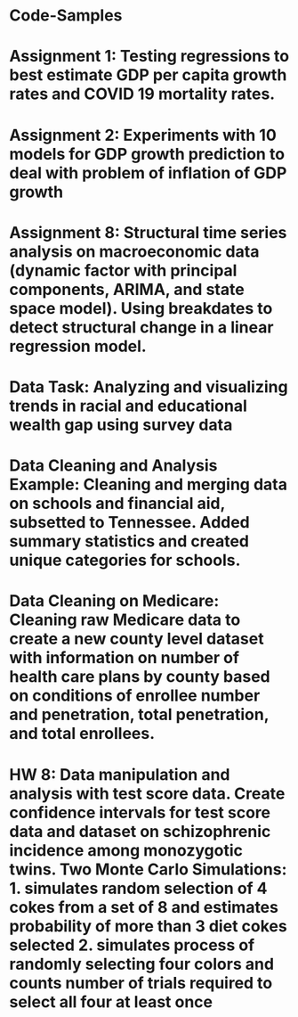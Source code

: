 # Code-Samples

# Assignment 1: Testing regressions to best estimate GDP per capita growth rates and COVID 19 mortality rates. 

# Assignment 2: Experiments with 10 models for GDP growth prediction to deal with problem of inflation of GDP growth

# Assignment 8: Structural time series analysis on macroeconomic data (dynamic factor with principal components, ARIMA, and state space model). Using breakdates to detect structural change in a linear regression model. 

#  Data Task: Analyzing and visualizing trends in racial and educational wealth gap using survey data 

# Data Cleaning and Analysis Example: Cleaning and merging data on schools and financial aid, subsetted to Tennessee. Added summary statistics and created unique categories for schools. 

# Data Cleaning on Medicare: Cleaning raw Medicare data to create a new county level dataset with information on number of health care plans by county based on conditions of enrollee number and penetration, total penetration, and total enrollees. 

# HW 8: Data manipulation and analysis with test score data. Create confidence intervals for test score data and dataset on schizophrenic incidence among monozygotic twins. Two Monte Carlo Simulations: 1. simulates random selection of 4 cokes from a set of 8 and estimates probability of more than 3 diet cokes selected 2. simulates process of randomly selecting four colors and counts number of trials required to select all four at least once 

